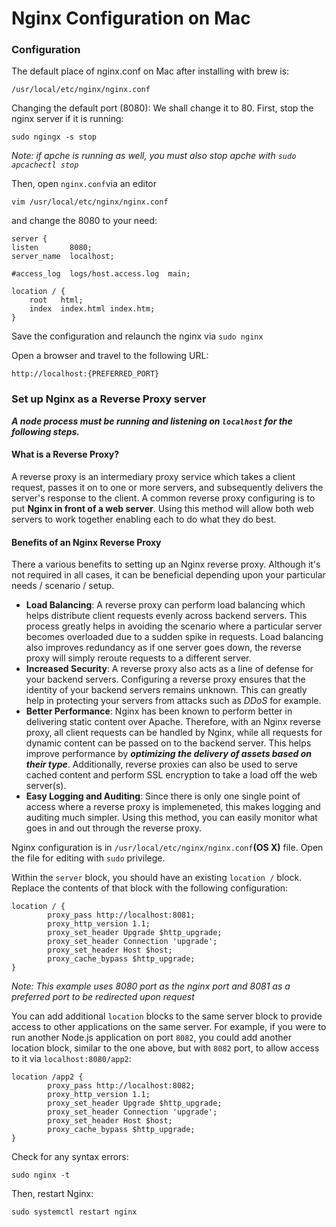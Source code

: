 # Nginx Configuration on Mac

### Configuration
The default place of nginx.conf on Mac after installing with brew is:
```
/usr/local/etc/nginx/nginx.conf
```

Changing the default port (8080):
We shall change it to 80. First, stop the nginx server if it is running:
```shell
sudo ngingx -s stop
```
*Note: if apche is running as well, you must also stop apche with `sudo apcachectl stop`*

Then, open `nginx.conf`via an editor
```shell
vim /usr/local/etc/nginx/nginx.conf
```
and change the 8080 to your need:
```
server {
listen       8080;
server_name  localhost;

#access_log  logs/host.access.log  main;

location / {
    root   html;
    index  index.html index.htm;
}
```

Save the configuration and relaunch the nginx via `sudo nginx`

Open a browser and travel to the following URL:
```
http://localhost:{PREFERRED_PORT}
```

### Set up Nginx as a Reverse Proxy server
***A node process must be running and listening on `localhost` for the following steps.***

#### What is a Reverse Proxy?
A reverse proxy is an intermediary proxy service which takes a client request, passes it on to one or more servers, and subsequently delivers the server's response to the client. A common reverse proxy configuring is to put **Nginx in front of a web server**.
Using this method will allow both web servers to work together enabling each to do what they do best.

#### Benefits of an Nginx Reverse Proxy
There a various benefits to setting up an Nginx reverse proxy. Although it's not required in all cases, it can be beneficial depending upon your particular needs / scenario / setup.

- **Load Balancing**: A reverse proxy can perform load balancing which helps distribute client requests evenly across backend servers. This process greatly helps in avoiding the scenario where a particular server becomes overloaded due to a sudden spike in requests. Load balancing also improves redundancy as if one server goes down, the reverse proxy will simply reroute requests to a different server.
- **Increased Security**: A reverse proxy also acts as a line of defense for your backend servers. Configuring a reverse proxy ensures that the identity of your backend servers remains unknown. This can greatly help in protecting your servers from attacks such as *DDoS* for example.
- **Better Performance**: Nginx has been known to perform better in delivering static content over Apache. Therefore, with an Nginx reverse proxy, all client requests can be handled by Nginx, while all requests for dynamic content can be passed on to the backend server. This helps improve performance by ***optimizing the delivery of assets based on their type***. Additionally, reverse proxies can also be used to serve cached content and perform SSL encryption to take a load off the web server(s).
- **Easy Logging and Auditing**: Since there is only one single point of access where a reverse proxy is implemeneted, this makes logging and auditing much simpler. Using this method, you can easily monitor what goes in and out through the reverse proxy.

Nginx configuration is in `/usr/local/etc/nginx/nginx.conf`**(OS X)** file. Open the file for editing with `sudo` privilege.

Within the `server` block, you should have an existing `location /` block. Replace the contents of that block with the following configuration:
```
location / {
        proxy_pass http://localhost:8081;
        proxy_http_version 1.1;
        proxy_set_header Upgrade $http_upgrade;
        proxy_set_header Connection 'upgrade';
        proxy_set_header Host $host;
        proxy_cache_bypass $http_upgrade;
}
```
*Note: This example uses 8080 port as the nginx port and 8081 as a preferred port to be redirected upon request*

You can add additional `location` blocks to the same server block to provide access to other applications on the same server. For example, if you were to run another Node.js application on port `8082`, you could add another location block, similar to the one above, but with `8082` port, to allow access to it via `localhost:8080/app2`:

```
location /app2 {
        proxy_pass http://localhost:8082;
        proxy_http_version 1.1;
        proxy_set_header Upgrade $http_upgrade;
        proxy_set_header Connection 'upgrade';
        proxy_set_header Host $host;
        proxy_cache_bypass $http_upgrade;
}
```

Check for any syntax errors:
```shell
sudo nginx -t
```
Then, restart Nginx:
```shell
sudo systemctl restart nginx
```
